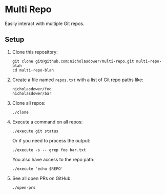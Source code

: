 # Multi Repo

Easily interact with multiple Git repos.

## Setup

1. Clone this repository:

    ```shell
    git clone git@github.com:nicholasdower/multi-repo.git multi-repo-blah
    cd multi-repo-blah
    ```

1. Create a file named `repos.txt` with a list of Git repo paths like:

    ```shell
    nicholasdower/foo
    nicholasdower/bar
    ```

1. Clone all repos:

    ```shell
    ./clone
    ```

1. Execute a command on all repos:

    ```shell
    ./execute git status
    ```

    Or if you need to process the output:

    ```shell
    ./execute -s -- grep foo bar.txt
    ```

    You also have access to the repo path:

    ```shell
    ./execute 'echo $REPO'
    ```

1. See all open PRs on GitHub:

    ```shell
    ./open-prs
    ```

